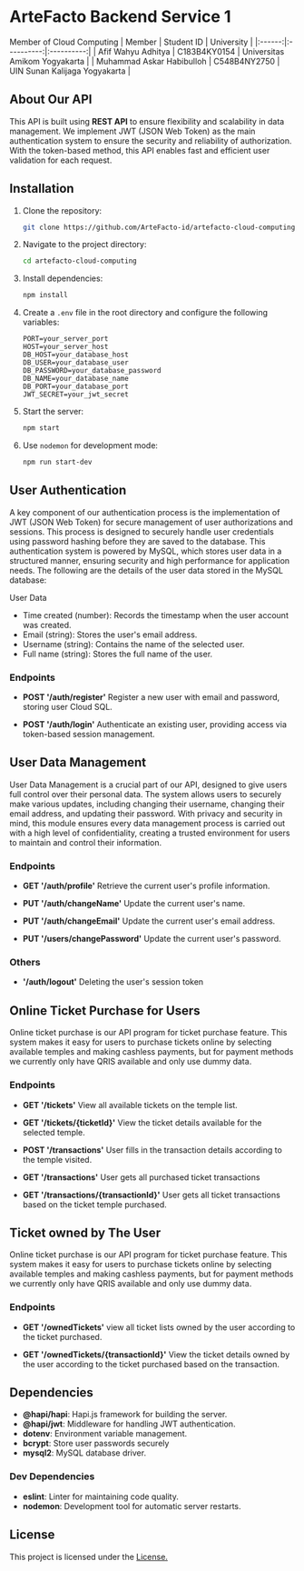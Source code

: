# ArteFacto Backend Service 1

Member of Cloud Computing
| Member | Student ID | University |
|:------:|:----------:|:----------:|
| Afif Wahyu Adhitya | C183B4KY0154 | Universitas Amikom Yogyakarta |
| Muhammad Askar Habibulloh | C548B4NY2750 | UIN Sunan Kalijaga Yogyakarta |

## About Our API

This API is built using **REST API** to ensure flexibility and scalability in data management. We implement JWT (JSON Web Token) as the main authentication system to ensure the security and reliability of authorization. With the token-based method, this API enables fast and efficient user validation for each request.

## Installation

1. Clone the repository:

   ```bash
   git clone https://github.com/ArteFacto-id/artefacto-cloud-computing.git
   ```

2. Navigate to the project directory:

   ```bash
   cd artefacto-cloud-computing
   ```

3. Install dependencies:

   ```bash
   npm install
   ```

4. Create a `.env` file in the root directory and configure the following variables:

   ```env
   PORT=your_server_port
   HOST=your_server_host
   DB_HOST=your_database_host
   DB_USER=your_database_user
   DB_PASSWORD=your_database_password
   DB_NAME=your_database_name
   DB_PORT=your_database_port
   JWT_SECRET=your_jwt_secret
   ```

5. Start the server:

   ```bash
   npm start
   ```

6. Use `nodemon` for development mode:

   ```bash
   npm run start-dev
   ```

## User Authentication

A key component of our authentication process is the implementation of JWT (JSON Web Token) for secure management of user authorizations and sessions. This process is designed to securely handle user credentials using password hashing before they are saved to the database. This authentication system is powered by MySQL, which stores user data in a structured manner, ensuring security and high performance for application needs. The following are the details of the user data stored in the MySQL database:

User Data

- Time created (number): Records the timestamp when the user account was created.
- Email (string): Stores the user's email address.
- Username (string): Contains the name of the selected user.
- Full name (string): Stores the full name of the user.

### Endpoints

- **POST '/auth/register'**
  Register a new user with email and password, storing user Cloud SQL.

- **POST '/auth/login'**
  Authenticate an existing user, providing access via token-based session management.

## User Data Management

User Data Management is a crucial part of our API, designed to give users full control over their personal data. The system allows users to securely make various updates, including changing their username, changing their email address, and updating their password. With privacy and security in mind, this module ensures every data management process is carried out with a high level of confidentiality, creating a trusted environment for users to maintain and control their information.

### Endpoints

- **GET '/auth/profile'**
  Retrieve the current user's profile information.

- **PUT '/auth/changeName'**
  Update the current user's name.

- **PUT '/auth/changeEmail'**
  Update the current user's email address.

- **PUT '/users/changePassword'**
  Update the current user's password.

### Others

- **'/auth/logout'**
  Deleting the user's session token

## Online Ticket Purchase for Users

Online ticket purchase is our API program for ticket purchase feature. This system makes it easy for users to purchase tickets online by selecting available temples and making cashless payments, but for payment methods we currently only have QRIS available and only use dummy data. 

### Endpoints

- **GET '/tickets'**
  View all available tickets on the temple list.
  
- **GET '/tickets/{ticketId}'**
  View the ticket details available for the selected temple.

- **POST '/transactions'**
  User fills in the transaction details according to the temple visited.

- **GET '/transactions'**
  User gets all purchased ticket transactions

- **GET '/transactions/{transactionId}'**
  User gets all ticket transactions based on the ticket temple purchased.

## Ticket owned by The User

Online ticket purchase is our API program for ticket purchase feature. This system makes it easy for users to purchase tickets online by selecting available temples and making cashless payments, but for payment methods we currently only have QRIS available and only use dummy data. 

### Endpoints

- **GET '/ownedTickets'**
  view all ticket lists owned by the user according to the ticket purchased.
  
- **GET '/ownedTickets/{transactionId}'**
  View the ticket details owned by the user according to the ticket purchased based on the transaction.

## Dependencies

- **@hapi/hapi**: Hapi.js framework for building the server.
- **@hapi/jwt**: Middleware for handling JWT authentication.
- **dotenv**: Environment variable management.
- **bcrypt**: Store user passwords securely
- **mysql2**: MySQL database driver.

### Dev Dependencies

- **eslint**: Linter for maintaining code quality.
- **nodemon**: Development tool for automatic server restarts.

## License

This project is licensed under the [License.](LICENSE)
